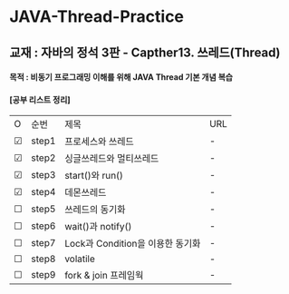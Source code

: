 # JAVA-Thread-Practice

## 교재 : 자바의 정석 3판 - Capther13. 쓰레드(Thread)
#### 목적 : 비동기 프로그래밍 이해를 위해 JAVA Thread 기본 개념 복습

#### [공부 리스트 정리]
| | | | |
|-|-|-|-|
|O|순번|제목|URL|
|&#9745;|step1|프로세스와 쓰레드|-|
|&#9745;|step2|싱글쓰레드와 멀티쓰레드|-|
|&#9745;|step3|start()와 run()|-|
|&#9745;|step4|데몬쓰레드|-|
|&#9744;|step5|쓰레드의 동기화|-|
|&#9744;|step6|wait()과 notify()|-|
|&#9744;|step7|Lock과 Condition을 이용한 동기화|-|
|&#9744;|step8|volatile|-|
|&#9744;|step9|fork & join 프레임웍|-|
